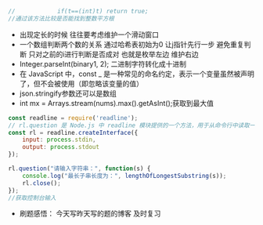 ```java
//            if(t==(int)t) return true;
//通过该方法比较是否能找到整数平方根
```

- 出现定长的时候 往往要考虑维护一个滑动窗口
- 一个数组判断两个数的关系 通过哈希表初始为0 让j指针先行一步 避免重复判断 只对之前的i进行判断是否成对 也就是枚举左边 维护右边
- Integer.parseInt(binary1, 2);  二进制字符转化成十进制
- 在 JavaScript 中，const _ 是一种常见的命名约定，表示一个变量虽然被声明了，但不会被使用（即忽略该变量的值）
- json.stringify参数还可以是数组
- int mx = Arrays.stream(nums).max().getAsInt();获取到最大值

```js
const readline = require('readline');
// rl.question 是 Node.js 中 readline 模块提供的一个方法，用于从命令行中读取一行输入。
const rl = readline.createInterface({
    input: process.stdin,
    output: process.stdout
});

rl.question("请输入字符串：", function(s) {
    console.log("最长子串长度为：", lengthOfLongestSubstring(s));
    rl.close();
});
//获取控制台输入
```

- 刷题感悟： 今天写昨天写的题的博客 及时复习
